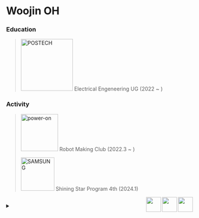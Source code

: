 <h1>Woojin OH</h1>

<h3>Education</h3>
<blockquote>
  <p>
    <a href="https://www.postech.ac.kr" target="_blank"><img width="140" alt="POSTECH" src="https://github.com/owjxyz/owjxyz/assets/89694988/7f185b88-cfbd-4b88-8e5e-9f2d4565268d"></a> Electrical Engeneering UG (2022 ~ )
  </p>
</blockquote>

<h3>Activity</h3>
<blockquote>
  <p>
    <a href="https://poweron.postech.ac.kr/" target="_blank"><img width="100" alt="power-on" src="https://github.com/power-on-github/power-on-github.github.io/blob/main/assets/poweron-text.svg"></a> Robot Making Club (2022.3 ~ )
  </p>
  <p>
    <a href="https://www.samsung-dsrecruit.com/recruits/notice/2024_winter_shiningstar/index.php" target="_blank"><img width="90" alt="SAMSUNG" src="https://github.com/owjxyz/owjxyz/assets/89694988/370e35f7-ff28-41eb-821f-6ac40f5af5a2"></a> Shining Star Program 4th (2024.1)
  </p>
  <!--<--p>
    <a href="https://rokaf.airforce.mil.kr/airforce/index.do" target="_blank"><img width="50" alt="ROKAF" src="https://github.com/owjxyz/owjxyz/assets/89694988/97f4a742-6483-4e80-a0f6-7e4bb0f12d17"></a> Republic of Korea Air Force (2024.9 ~ 2026.6)
  </p>-->
</blockquote>

<!--
<h3>Career</h3>
<blockquote>
  <p>
    
  </p>
</blockquote>
-->

<!--
<h3>Certification</h3>
<blockquote>
  <p>
    <a href="https://www.q-net.or.kr/" target="_blank"><img width="130" alt="정보처리기능사" src="https://github.com/owjxyz/owjxyz/assets/89694988/9b602ef3-d36b-4062-a7be-61b49ed3fa87"></a> Craftsman Information Processing (2024.4.17)
  </p>
</blockquote>
-->

<a href="https://linkedin.com/in/wjoh"><img align="right" width="40" src="https://github.com/owjxyz/owjxyz/blob/main/assets/linkedin.png?raw=true"></a>
<a href="https://www.instagram.com/owjxyz/"><img align="right" width="40" src="https://github.com/owjxyz/owjxyz/blob/main/assets/instagram.png?raw=true"></a>
<a href="mailto:owj1110@icloud.com"><img align="right" width="40" src="https://github.com/owjxyz/owjxyz/blob/main/assets/mail.png?raw=true"></a>

<h2></h2>

<details>
  <summary></summary>
  <table border="0">
    <tr>
      <td>
        <h3>Studying</h3>
        <a href="https://www.arm.com/" target="_blank"><img src="https://img.shields.io/badge/arm Cortex-0091BD?style=badge&logo=arm&logoColor=white"/></a>
        <a href="" target="_blank"><img src="https://img.shields.io/badge/HTML5-E34F26?style=badge&logo=html5&logoColor=white"/></a>
        <a href="" target="_blank"><img src="https://img.shields.io/badge/CSS3-1572B6?style=badge&logo=css3&logoColor=white"/></a>
        <a href="" target="_blank"><img src="https://img.shields.io/badge/JavaScript-ffd200?style=badge&logo=javascript&logoColor=white"/></a>
        <a href="https://www.docker.com/" target="_blank"><img src="https://img.shields.io/badge/Docker-2496ED?style=badge&logo=docker&logoColor=white"/></a>
        <h3>Skills</h3>
        <a href="" target="_blank"><img src="https://img.shields.io/badge/C/C++-00599C?style=badge&logo=cplusplus&logoColor=white"/></a>
        <a href="https://www.python.org/" target="_blank"><img src="https://img.shields.io/badge/Python-3776AB?style=badge&logo=python&logoColor=white"/></a>
        <a href="https://jupyter.org/" target="_blank"><img src="https://img.shields.io/badge/Jupyter-F37626?style=badge&logo=jupyter&logoColor=white"/></a>
        <a href="https://www.arduino.cc/" target="_blank"><img src="https://img.shields.io/badge/Arduino-00878F?style=badge&logo=arduino&logoColor=white"/></a>
        <a href="https://www.raspberrypi.com/" target="_blank"><img src="https://img.shields.io/badge/Raspberry Pi-bc3657?style=badge&logo=raspberrypi&logoColor=white"/></a>
        <h3>Tools</h3>
        <a href="https://code.visualstudio.com/" target="_blank"><img src="https://img.shields.io/badge/VSCode-007ACC?style=badge&logo=visualstudiocode&logoColor=white"/></a>
        <a href="https://obsidian.md/" target="_blank"><img src="https://img.shields.io/badge/Obsidian-7C3AED?style=badge&logo=obsidian&logoColor=white"/></a>
        <a href="https://www.autodesk.com/products/fusion-360/" target="_blank"><img src="https://img.shields.io/badge/Fusion-orange?style=badge&logo=autodesk&logoColor=white"/></a>
        <a href="https://www.analog.com/en/lp/002/tools/ltspice-simulator-kr.html" target="_blank"><img src="https://img.shields.io/badge/LTspice-900028?style=badge&logo=ltspice&logoColor=white"/></a>
        <a href="https://github.com/"><img src="https://img.shields.io/badge/Github-181717?style=badge&logo=github&logoColor=white"/></a>
        <a href="https://www.adobe.com/products/photoshop.html" target="_blank"><img src="https://img.shields.io/badge/Photoshop-30a8ff?style=badge&logo=adobephotoshop&logoColor=001e36"/></a>
      </td>
      <td>
        <div>
        <a href="https://github.com/anuraghazra/github-readme-stats">
          <img align="right" src="https://github-readme-stats.vercel.app/api?username=owjxyz&show_icons=true&icon_color=f1c900&hide_border=true&hide=prs,issues&hide_rank=true" />
        </a>
        </div>
        <div>
          <a href="https://github.com/anuraghazra/github-readme-stats">
            <img align="right" src="https://github-readme-stats.vercel.app/api/top-langs/?username=owjxyz&exclude_repo=owjxyz.github.io&theme=default&hide_border=true&layout=compact" />
          </a>
        </div>
      </td>
    </tr>
  </table>
</details>
